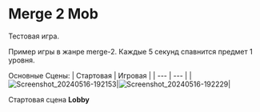 # Merge 2 Mob
Тестовая игра.

Пример игры в жанре merge-2. 
Каждые 5 секунд спавнится предмет 1 уровня.

Основные Сцены:
|  Стартовая  |  Игровая  |
| ---         |      ---  |
|![Screenshot_20240516-192153](https://github.com/Akrab/Merge2Mob/assets/7695655/293caf1e-6a26-40a8-a756-749e4058379e)|![Screenshot_20240516-192229](https://github.com/Akrab/Merge2Mob/assets/7695655/a73caac1-be99-4f52-9572-499c7c1ca44d)|

<p>Стартовая сцена <b>Lobby</b></p>
